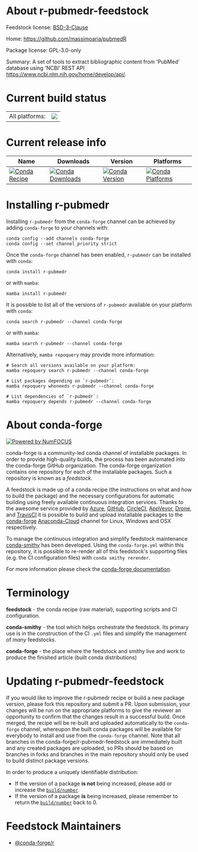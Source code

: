 About r-pubmedr-feedstock
=========================

Feedstock license: [BSD-3-Clause](https://github.com/conda-forge/r-pubmedr-feedstock/blob/main/LICENSE.txt)

Home: https://github.com/massimoaria/pubmedR

Package license: GPL-3.0-only

Summary: A set of tools to extract bibliographic content from 'PubMed' database using 'NCBI' REST API <https://www.ncbi.nlm.nih.gov/home/develop/api/>.

Current build status
====================


<table><tr><td>All platforms:</td>
    <td>
      <a href="https://dev.azure.com/conda-forge/feedstock-builds/_build/latest?definitionId=20213&branchName=main">
        <img src="https://dev.azure.com/conda-forge/feedstock-builds/_apis/build/status/r-pubmedr-feedstock?branchName=main">
      </a>
    </td>
  </tr>
</table>

Current release info
====================

| Name | Downloads | Version | Platforms |
| --- | --- | --- | --- |
| [![Conda Recipe](https://img.shields.io/badge/recipe-r--pubmedr-green.svg)](https://anaconda.org/conda-forge/r-pubmedr) | [![Conda Downloads](https://img.shields.io/conda/dn/conda-forge/r-pubmedr.svg)](https://anaconda.org/conda-forge/r-pubmedr) | [![Conda Version](https://img.shields.io/conda/vn/conda-forge/r-pubmedr.svg)](https://anaconda.org/conda-forge/r-pubmedr) | [![Conda Platforms](https://img.shields.io/conda/pn/conda-forge/r-pubmedr.svg)](https://anaconda.org/conda-forge/r-pubmedr) |

Installing r-pubmedr
====================

Installing `r-pubmedr` from the `conda-forge` channel can be achieved by adding `conda-forge` to your channels with:

```
conda config --add channels conda-forge
conda config --set channel_priority strict
```

Once the `conda-forge` channel has been enabled, `r-pubmedr` can be installed with `conda`:

```
conda install r-pubmedr
```

or with `mamba`:

```
mamba install r-pubmedr
```

It is possible to list all of the versions of `r-pubmedr` available on your platform with `conda`:

```
conda search r-pubmedr --channel conda-forge
```

or with `mamba`:

```
mamba search r-pubmedr --channel conda-forge
```

Alternatively, `mamba repoquery` may provide more information:

```
# Search all versions available on your platform:
mamba repoquery search r-pubmedr --channel conda-forge

# List packages depending on `r-pubmedr`:
mamba repoquery whoneeds r-pubmedr --channel conda-forge

# List dependencies of `r-pubmedr`:
mamba repoquery depends r-pubmedr --channel conda-forge
```


About conda-forge
=================

[![Powered by
NumFOCUS](https://img.shields.io/badge/powered%20by-NumFOCUS-orange.svg?style=flat&colorA=E1523D&colorB=007D8A)](https://numfocus.org)

conda-forge is a community-led conda channel of installable packages.
In order to provide high-quality builds, the process has been automated into the
conda-forge GitHub organization. The conda-forge organization contains one repository
for each of the installable packages. Such a repository is known as a *feedstock*.

A feedstock is made up of a conda recipe (the instructions on what and how to build
the package) and the necessary configurations for automatic building using freely
available continuous integration services. Thanks to the awesome service provided by
[Azure](https://azure.microsoft.com/en-us/services/devops/), [GitHub](https://github.com/),
[CircleCI](https://circleci.com/), [AppVeyor](https://www.appveyor.com/),
[Drone](https://cloud.drone.io/welcome), and [TravisCI](https://travis-ci.com/)
it is possible to build and upload installable packages to the
[conda-forge](https://anaconda.org/conda-forge) [Anaconda-Cloud](https://anaconda.org/)
channel for Linux, Windows and OSX respectively.

To manage the continuous integration and simplify feedstock maintenance
[conda-smithy](https://github.com/conda-forge/conda-smithy) has been developed.
Using the ``conda-forge.yml`` within this repository, it is possible to re-render all of
this feedstock's supporting files (e.g. the CI configuration files) with ``conda smithy rerender``.

For more information please check the [conda-forge documentation](https://conda-forge.org/docs/).

Terminology
===========

**feedstock** - the conda recipe (raw material), supporting scripts and CI configuration.

**conda-smithy** - the tool which helps orchestrate the feedstock.
                   Its primary use is in the construction of the CI ``.yml`` files
                   and simplify the management of *many* feedstocks.

**conda-forge** - the place where the feedstock and smithy live and work to
                  produce the finished article (built conda distributions)


Updating r-pubmedr-feedstock
============================

If you would like to improve the r-pubmedr recipe or build a new
package version, please fork this repository and submit a PR. Upon submission,
your changes will be run on the appropriate platforms to give the reviewer an
opportunity to confirm that the changes result in a successful build. Once
merged, the recipe will be re-built and uploaded automatically to the
`conda-forge` channel, whereupon the built conda packages will be available for
everybody to install and use from the `conda-forge` channel.
Note that all branches in the conda-forge/r-pubmedr-feedstock are
immediately built and any created packages are uploaded, so PRs should be based
on branches in forks and branches in the main repository should only be used to
build distinct package versions.

In order to produce a uniquely identifiable distribution:
 * If the version of a package **is not** being increased, please add or increase
   the [``build/number``](https://docs.conda.io/projects/conda-build/en/latest/resources/define-metadata.html#build-number-and-string).
 * If the version of a package **is** being increased, please remember to return
   the [``build/number``](https://docs.conda.io/projects/conda-build/en/latest/resources/define-metadata.html#build-number-and-string)
   back to 0.

Feedstock Maintainers
=====================

* [@conda-forge/r](https://github.com/conda-forge/r/)

